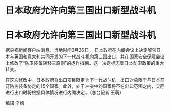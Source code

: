# 日本政府允许向第三国出口新型战斗机

# 日本政府允许向第三国出口新型战斗机

据央视新闻客户端消息，当地时间3月26日，
日本政府在内阁会议上决定解禁日本与英国和意大利共同开发的下一代战斗机向第三国出口，并在国家安全保障会议上修改了“防卫装备转移三原则”的运作指南。这一决定标志着日本防卫政策的重大转变。

在这次修改中，日本政府将出口项目限定为下一代战斗机，出口对象限于与日本签订防务装备协定的15个国家。此外，处于冲突中的国家将不在出口范围之内，实际进行出口时将根据具体情况进行内阁决定。（总台记者
王萌）

编辑 辛婧

